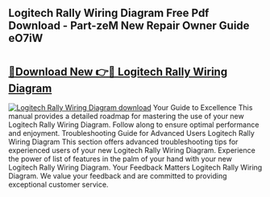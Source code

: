 ## Logitech Rally Wiring Diagram Free Pdf Download - Part-zeM New Repair Owner Guide eO7iW

# <h2><a href="http://dfrl9zy.blite.top/?on=Logitech+Rally+Wiring+Diagram">🔗Download New 👉🔴 Logitech Rally Wiring Diagram</a></h2>

[![Logitech Rally Wiring Diagram download](https://i.imgur.com/lujVjoI.png)](http://dfrl9zy.blite.top/?on=Logitech+Rally+Wiring+Diagram)
Your Guide to Excellence This manual provides a detailed roadmap for mastering the use of your new Logitech Rally Wiring Diagram. Follow along to ensure optimal performance and enjoyment. Troubleshooting Guide for Advanced Users Logitech Rally Wiring Diagram This section offers advanced troubleshooting tips for experienced users of your new Logitech Rally Wiring Diagram. Experience the power of list of features in the palm of your hand with your new Logitech Rally Wiring Diagram. Your Feedback Matters Logitech Rally Wiring Diagram. We value your feedback and are committed to providing exceptional customer service.
